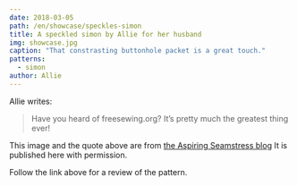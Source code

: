 ```yaml
---
date: 2018-03-05
path: /en/showcase/speckles-simon
title: A speckled simon by Allie for her husband
img: showcase.jpg
caption: "That constrasting buttonhole packet is a great touch."
patterns:
  - simon
author: Allie
---
```


Allie writes:

> Have you heard of freesewing.org? It’s pretty much the greatest thing ever!

This image and the quote above are from [the Aspiring Seamstress blog](https://theaspiringseamstress.wordpress.com/2018/03/01/freesewing-org-simon/) It is published here with permission.

Follow the link above for a review of the pattern.